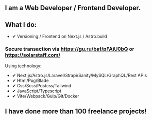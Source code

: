 ## I am a Web Developer / Frontend Developer.

## What I do:
- ✔ Versioning / Frontend on Next.js / Astro.build

### Secure transaction via https://gu.ru/baf/pFAjU0bQ or https://solarstaff.com/

Using technology:
- ✔ Next.js/Astro.js/Laravel/Strapi/Sanity/MySQL/GraphQL/Rest APIs
- ✔ Html/Pug/Blade
- ✔ Css/Scss/Postcss/Tailwind
- ✔ JavaScript/Typescript
- ✔ Vite/Webpack/Gulp/Git/Docker

## I have done more than 100 freelance projects!
